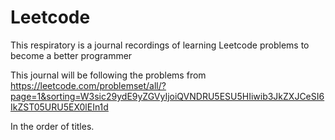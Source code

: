 # Leetcode
This respiratory is a journal recordings of learning Leetcode problems to become a better programmer 

This journal will be following the problems from https://leetcode.com/problemset/all/?page=1&sorting=W3sic29ydE9yZGVyIjoiQVNDRU5ESU5HIiwib3JkZXJCeSI6IkZST05URU5EX0lEIn1d 

In the order of titles.

